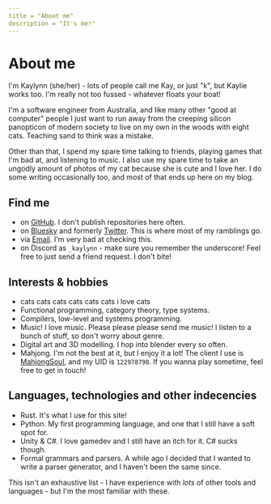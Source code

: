 ```yaml
---
title = "About me"
description = "It's me!"
---
```


# About me
I'm Kaylynn (she/her) - lots of people call me Kay, or just "k", but Kaylie works too. I'm really not too fussed -
whatever floats your boat!

I'm a software engineer from Australia, and like many other "good at computer" people I just want to run away from the
creeping silicon panopticon of modern society to live on my own in the woods with eight cats. Teaching sand to think was
a mistake.

Other than that, I spend my spare time talking to friends, playing games that I'm bad at, and listening to music. I also
use my spare time to take an ungodly amount of photos of my cat because she is cute and I love her. I do some writing
occasionally too, and most of that ends up here on my blog.

## Find me
- on [GitHub](https://github.com/kaylynn234). I don't publish repositories here often.
- on [Bluesky](https://bsky.app/profile/kaylynn.gay) and formerly [Twitter](https://twitter.com/KaylynnMorgan2). This is
  where most of my ramblings go.
- via [Email](mailto:kaylynn@kaylynn.gay). I'm very bad at checking this.
- on Discord as `_kaylynn` - make sure you remember the underscore! Feel free to just send a friend request. I don't bite!

## Interests & hobbies
- cats cats cats cats cats cats i love cats
- Functional programming, category theory, type systems.
- Compilers, low-level and systems programming.
- Music! I love music. Please please please send me music! I listen to a bunch of stuff, so don't worry about genre.
- Digital art and 3D modelling. I hop into blender every so often.
- Mahjong. I'm not the best at it, but I enjoy it a lot! The client I use is
  [MahjongSoul](https://mahjongsoul.yo-star.com/), and my UID is `122978798`. If you wanna play sometime, feel free to
  get in touch!

## Languages, technologies and other indecencies
- Rust. It's what I use for this site!
- Python. My first programming language, and one that I still have a soft spot for.
- Unity & C#. I love gamedev and I still have an itch for it. C# sucks though.
- Formal grammars and parsers. A while ago I decided that I wanted to write a parser generator, and I haven't been the
  same since.

This isn't an exhaustive list - I have experience with *lots* of other tools and languages - but I'm the most familiar
with these.
